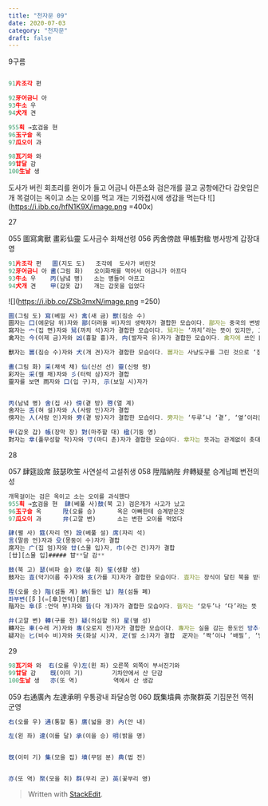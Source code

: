 ```yaml
---
title: "천자문 09"
date: 2020-07-03 
category: "천자문"
draft: false
---
```

9구름
```js

91片조각 편

92牙어금니 아
93牛소 우
94犬개 견

955획 →玄검을 현
96玉구슬 옥
97瓜오이 과

98瓦기와 와
99甘달 감
100生날 생

```

도사가 버린 회초리를 완이가 들고
어금니 아픈소와 검은개를 끌고 공항에간다
갑옷입은 개 목걸이는 옥이고 소는  오이를 먹고
개는 기와접시에 생감을 먹는다
![](https://i.ibb.co/hfN1K9X/image.png =400x)

27

055 圖寫禽獸 畫彩仙靈 도사금수 화채선령
056 丙舍傍啟 甲帳對楹 병사방계 갑장대영
```js
91片조각 편   圖(지도 도)   조각에  도사가 버린것
92牙어금니 아 畵(그림 화)   오이화채를 먹어서 어금니가 아프다
93牛소 우    丙(남녘 병)   소는 병들어 아프고
94犬개 견    甲(갑옷 갑)   개는 갑옷을 입었다
```
![](https://i.ibb.co/ZSb3mxN/image.png =250)
```js
圖(그림 도) 寫(베낄 사) 禽(새 금) 獸(짐승 수)
圖자는 囗(에운담 위)자와 鄙(더러울 비)자의 생략자가 결합한 모습이다. 鄙자는 중국의 변방 지역을 뜻하는 글자로 ‘더럽다’나 ‘변방 지역’이라는 뜻
寫자는 宀(집 면)자와 舃(까치 석)자가 결합한 모습이다. 舃자는 ‘까치’라는 뜻이 있지만, 고대에는 나무로 만든 ‘신발’을 뜻
禽자는 今(이제 금)자와 凶(흉할 흉)자, 禸(발자국 유)자가 결합한 모습이다. 禽자에 쓰인 凶자는 들짐승을 잡는 덫을 그린 것으로 ‘흉하다’라는 뜻

獸자는 嘼(짐승 수)자와 犬(개 견)자가 결합한 모습이다. 嘼자는 사냥도구를 그린 것으로 ‘짐승’이라는 뜻

畵(그림 화) 采(채색 채) 仙(신선 선) 靈(신령 령)
彩자는 采(캘 채)자와 彡(터럭 삼)자가 결합
靈자를 보면 雨자와 口(입 구)자, 示(보일 시)자가


丙(남녘 병) 舍(집 사) 傍(곁 방) 啓(열 계)
舍자는 舌(혀 설)자와 人(사람 인)자가 결합
傍자는 人(사람 인)자와 旁(곁 방)자가 결합한 모습이다. 旁자는 ‘두루’나 ‘곁’, ‘옆’이라는 뜻

甲(갑옷 갑) 帳(장막 장) 對(마주할 대) 楹(기둥 영)
對자는 丵(풀무성할 착)자와 寸(마디 촌)자가 결합한 모습이다. 丵자는 뜻과는 관계없이 촛대로 응용


```
28

057 肆筵設席 鼓瑟吹笙  사연설석 고설취생
058 陞階納陛 弁轉疑星  승계납폐 변전의성

```js
개목걸이는 검은 옥이고 소는 오이를 과식했다
955획 →玄검을 현  肆(베풀 사)鼓(북 고) 검은개가 사고가 났고
96玉구슬 옥      陞(오를 승)      옥은 아빠한테 승계받은것
97瓜오이 과      弁(고깔 변)      소는 변한 오이를 먹었다
```
```js
肆(펼 사) 筵(자리 연) 設(베풀 설) 席(자리 석)
言(말씀 언)자과 殳(몽둥이 수)자가 결합
席자는 广(집 엄)자와 廿(스물 입)자, 巾(수건 건)자가 결합
[廿][스물 입]##### 甘**달 감**

鼓(북 고) 瑟(비파 슬) 吹(불 취) 笙(생황 생)
鼓자는 壴(악기이름 주)자와 支(가를 지)자가 결합한 모습이다. 壴자는 장식이 달린 북을 받침대에 올려놓은 모습

陞(오를 승) 階(섬돌 계) 納(들인 납) 陛(섬돌 폐)
좌부변([阝](=[阜]언덕)[部]
階자는 阜(阝:언덕 부)자와 皆(다 개)자가 결합한 모습이다. 皆자는 ‘모두’나 ‘다’라는 뜻

弁(고깔 변) 轉(구를 전) 疑(의심할 의) 星(별 성)
轉자는 車(수레 거)자와 專(오로지 전)자가 결합한 모습이다. 專자는 실을 감는 용도인 방추(紡錘)를 돌리는 모습
疑자는 匕(비수 비)자와 矢(화살 시)자, 疋(발 소)자가 결합  疋자는 ‘짝’이나 ‘배필’, ‘발’이라는 뜻
```

29

```js
98瓦기와 와  右(오를 우)左(왼 좌) 오른쪽 외쪽이 부서진기와
99甘달 감    旣(이미 기)        기차안에서 산 단감
100生날 생   亦(또 역)          역에서 산 생감
```
059 右通廣內 左達承明 우통광내 좌달승명
060 既集墳典 亦聚群英 기집분전 역취군영
```js
右(오를 우) 通(통할 통) 廣(넓을 광) 內(안 내)

左(왼 좌) 達(이를 달) 承(이을 승) 明(밝을 명)


旣(이미 기) 集(모을 집) 墳(무덤 분) 典(법 전)


亦(또 역) 聚(모을 취) 群(무리 군) 英(꽃부리 영)

```
> Written with [StackEdit](https://stackedit.io/).
<!--stackedit_data:
eyJoaXN0b3J5IjpbNzU2MTY0NzU3LDE4MDQwOTA2NDYsNDAyMD
gyMzQwLDc1NTc5MTUxNywxNjA2MDI1NTY0LDE5MDQ0NTEyODUs
ODQyMTcxMjYzLC0xMTcyMDc5MDE2LDU4NzI2OTUxNiwzNDQxNj
IzNzksLTU4NDUzNjk4NiwxODQ5NTQyMjM1LC04NTg4OTg0ODcs
LTc0NzUwMzE0NCwxMDE5NzY4NzM5LDc0MzUwNDY2NiwtMTYxNT
Y1NDgxLDE4MDk0NTU3NzEsMTIzNzkxNDI4NSw1MTY0NTMxOTdd
fQ==
-->